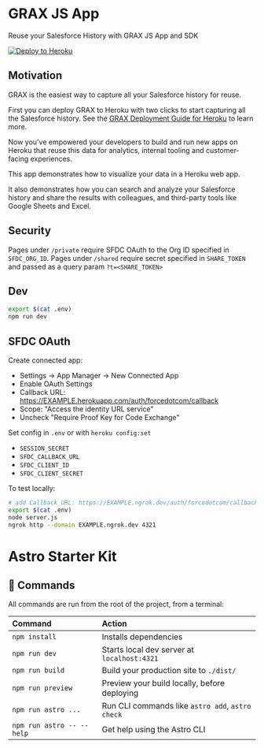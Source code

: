 # GRAX JS App

Reuse your Salesforce History with GRAX JS App and SDK

[![Deploy to Heroku](https://www.herokucdn.com/deploy/button.png)](https://www.heroku.com/deploy/?template=https://github.com/graxlabs/grax-js-app)

## Motivation

GRAX is the easiest way to capture all your Salesforce history for reuse.

First you can deploy GRAX to Heroku with two clicks to start capturing all the Salesforce history. See the [GRAX Deployment Guide for Heroku](https://documentation.grax.com/docs/heroku-install) to learn more.

Now you've empowered your developers to build and run new apps on Heroku that reuse this data for analytics, internal tooling and customer-facing experiences.

This app demonstrates how to visualize your data in a Heroku web app.

It also demonstrates how you can search and analyze your Salesforce history and share the results with colleagues, and third-party tools like Google Sheets and Excel.

## Security

Pages under `/private` require SFDC OAuth to the Org ID specified in `SFDC_ORG_ID`.
Pages under `/shared` require secret specified in `SHARE_TOKEN` and passed as a query param `?t=<SHARE_TOKEN>`

## Dev

```bash
export $(cat .env)
npm run dev
```

## SFDC OAuth

Create connected app:

- Settings -> App Manager -> New Connected App
- Enable OAuth Settings
- Callback URL: https://EXAMPLE.herokuapp.com/auth/forcedotcom/callback
- Scope: "Access the identity URL service"
- Uncheck "Require Proof Key for Code Exchange"

Set config in `.env` or with `heroku config:set`

- `SESSION_SECRET`
- `SFDC_CALLBACK_URL`
- `SFDC_CLIENT_ID`
- `SFDC_CLIENT_SECRET`

To test locally:

```bash
# add Callback URL: https://EXAMPLE.ngrok.dev/auth/forcedotcom/callback
export $(cat .env)
node server.js
ngrok http --domain EXAMPLE.ngrok.dev 4321
```

# Astro Starter Kit

## 🧞 Commands

All commands are run from the root of the project, from a terminal:

| Command                   | Action                                           |
| :------------------------ | :----------------------------------------------- |
| `npm install`             | Installs dependencies                            |
| `npm run dev`             | Starts local dev server at `localhost:4321`      |
| `npm run build`           | Build your production site to `./dist/`          |
| `npm run preview`         | Preview your build locally, before deploying     |
| `npm run astro ...`       | Run CLI commands like `astro add`, `astro check` |
| `npm run astro -- --help` | Get help using the Astro CLI                     |
